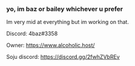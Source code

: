 ### yo, im baz or bailey whichever u prefer

Im very mid at everything but im working on that.

Discord:  4baz#3358

Owner: https://www.alcoholic.host/


Soju discord: https://discord.gg/2fwhZVbREv



<!--
**4baz/4baz** is a - _special_ ✨ repository because its `README.md` (this file) appears on your GitHub profile.

Here are some ideas to get you started:

- 🔭 I’m currently working on ...
- 🌱 I’m currently learning ...
- 👯 I’m looking to collaborate on ...
- 🤔 I’m looking for help with ...
- 💬 Ask me about ...
- 📫 How to reach me: ...
- 😄 Pronouns: ...
- ⚡ Fun fact: ...
-->
